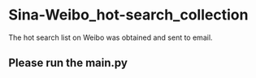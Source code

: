 # Sina-Weibo_hot-search_collection
The hot search list on Weibo was obtained and sent to email.

## Please run the main.py

